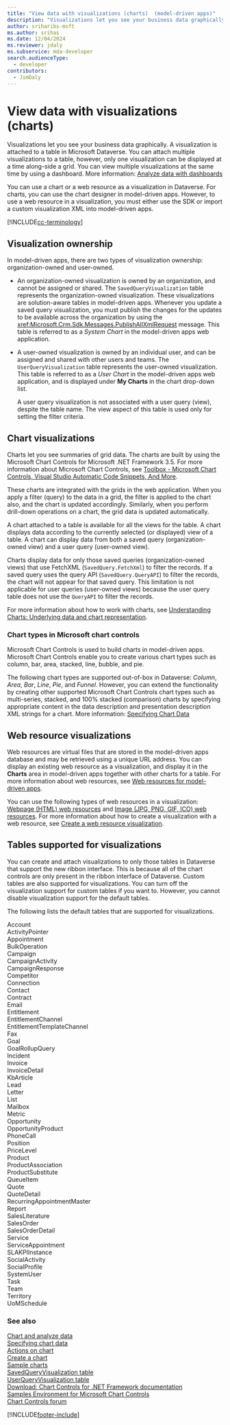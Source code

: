 ```yaml
---
title: "View data with visualizations (charts)  (model-driven apps)"
description: "Visualizations let you see your business data graphically. A visualization is attached to a table in Microsoft Dataverse. You can attach multiple visualizations to a table, however, only one visualization can be displayed at a time along-side a grid. You can view multiple visualizations at the same time by using a dashboard."
author: sriharibs-msft
ms.author: srihas
ms.date: 12/04/2024
ms.reviewer: jdaly
ms.subservice: mda-developer
search.audienceType: 
  - developer
contributors: 
  - JimDaly
---  
```

# View data with visualizations (charts)

Visualizations let you see your business data graphically. A visualization is attached to a table in Microsoft Dataverse. You can attach multiple visualizations to a table, however, only one visualization can be displayed at a time along-side a grid. You can view multiple visualizations at the same time by using a dashboard. More information: [Analyze data with dashboards](analyze-data-with-dashboards.md)  
  
You can use a chart or a web resource as a visualization in Dataverse. For charts, you can use the chart designer in model-driven apps. However, to use a web resource in a visualization, you must either use the SDK or import a custom visualization XML into model-driven apps.

[!INCLUDE[cc-terminology](../data-platform/includes/cc-terminology.md)]

<a name="VisualizationTypes"></a> 

## Visualization ownership  

In model-driven apps, there are two types of visualization ownership: organization-owned and user-owned.  
  
- An organization-owned visualization is owned by an organization, and cannot be assigned or shared. The `SavedQueryVisualization` table represents the organization-owned visualization. These visualizations are solution-aware tables in model-driven apps. Whenever you update a saved query visualization, you must publish the changes for the updates to be available across the organization by using the <xref:Microsoft.Crm.Sdk.Messages.PublishAllXmlRequest> message. This table is referred to as a *System Chart* in the model-driven apps web application.  
  
- A user-owned visualization is owned by an individual user, and can be assigned and shared with other users and teams. The `UserQueryVisualization` table represents the user-owned visualization. This table is referred to as a *User Chart* in the model-driven apps web application, and is displayed under **My Charts** in the chart drop-down list.  
  
  A user query visualization is not associated with a user query (view), despite the table name. The view aspect of this table is used only for setting the filter criteria.  
  
<a name="Charts"></a> 

## Chart visualizations 

Charts let you see summaries of grid data. The charts are built by using the Microsoft Chart Controls for Microsoft .NET Framework 3.5. For more information about Microsoft Chart Controls, see [Toolbox - Microsoft Chart Controls, Visual Studio Automatic Code Snippets, And More](/archive/msdn-magazine/2009/april/microsoft-chart-controls-visual-studio-automatic-code-snippets).  
  
These charts are integrated with the grids in the web application. When you apply a filter (query) to the data in a grid, the filter is applied to the chart also, and the chart is updated accordingly. Similarly, when you perform drill-down operations on a chart, the grid data is updated automatically.  
  
A chart attached to a table is available for all the views for the table. A chart displays data according to the currently selected (or displayed) view of a table. A chart can display data from both a saved query (organization-owned view) and a user query (user-owned view).  
  
Charts display data for only those saved queries (organization-owned views) that use FetchXML (`SavedQuery.FetchXml`) to filter the records. If a saved query uses the query API (`SavedQuery.QueryAPI`) to filter the records, the chart will not appear for that saved query. This limitation is not applicable for user queries (user-owned views) because the user query table does not use the `QueryAPI` to filter the records.  
  
For more information about how to work with charts, see [Understanding Charts: Underlying data and chart representation](understand-charts-underlying-data-chart-representation.md).  
  
<a name="ChartTypes"></a>

### Chart types in Microsoft chart controls  

Microsoft Chart Controls is used to build charts in model-driven apps. Microsoft Chart Controls enable you to create various chart types such as column, bar, area, stacked, line, bubble, and pie.  
  
The following chart types are supported out-of-box in Dataverse: *Column*, *Area*, *Bar*, *Line*, *Pie*, and *Funnel*. However, you can extend the functionality by creating other supported Microsoft Chart Controls chart types such as multi-series, stacked, and 100% stacked (comparison) charts by specifying appropriate content in the data description and presentation description XML strings for a chart. More information: [Specifying Chart Data](understand-charts-underlying-data-chart-representation.md)  
  
<a name="WebResources"></a>

## Web resource visualizations

Web resources are virtual files that are stored in the model-driven apps database and may be retrieved using a unique URL address. You can display an existing web resource as a visualization, and display it in the **Charts** area in model-driven apps together with other charts for a table. For more information about web resources, see [Web resources for model-driven apps](web-resources.md).  

You can use the following types of web resources in a visualization: [Webpage (HTML) web resources](webpage-html-web-resources.md) and [Image (JPG, PNG, GIF, ICO) web resources](image-web-resources.md). For more information about how to create a visualization with a web resource, see [Create a web resource visualization](create-visualization-chart.md#create-a-web-resource-visualization).  
  

## Tables supported for visualizations 

You can create and attach visualizations to only those tables in Dataverse that support the new ribbon interface. This is because all of the chart controls are only present in the ribbon interface of Dataverse. Custom tables are also supported for visualizations. You can turn off the visualization support for custom tables if you want to. However, you cannot disable visualization support for the default tables.  
  
 The following lists the default tables that are supported for visualizations.  
  
 Account  
ActivityPointer  
Appointment  
BulkOperation  
Campaign  
CampaignActivity  
CampaignResponse  
Competitor  
Connection  
Contact  
Contract  
Email  
Entitlement  
EntitlementChannel  
EntitlementTemplateChannel  
Fax  
Goal  
GoalRollupQuery  
Incident  
Invoice  
InvoiceDetail  
KbArticle  
Lead  
Letter  
List  
Mailbox  
Metric  
Opportunity  
OpportunityProduct  
PhoneCall  
Position  
PriceLevel  
Product  
ProductAssociation  
ProductSubstitute  
QueueItem  
Quote  
QuoteDetail  
RecurringAppointmentMaster  
Report  
SalesLiterature  
SalesOrder  
SalesOrderDetail  
Service  
ServiceAppointment  
SLAKPIInstance  
SocialActivity  
SocialProfile  
SystemUser  
Task  
Team  
Territory  
UoMSchedule  
  
### See also

[Chart and analyze data](customize-visualizations-dashboards.md)   
[Specifying chart data](understand-charts-underlying-data-chart-representation.md)   
[Actions on chart](actions-visualizations-charts.md)   
[Create a chart](create-visualization-chart.md)   
[Sample charts](sample-charts.md)   
[SavedQueryVisualization table](../data-platform/reference/entities/savedqueryvisualization.md)   
[UserQueryVisualization table](../data-platform/reference/entities/userqueryvisualization.md)   
[Download: Chart Controls for .NET Framework documentation](/previous-versions/visualstudio/visual-studio-2010/dd456632(v=vs.100))   
[Samples Environment for Microsoft Chart Controls](https://code.msdn.microsoft.com/mschart)   
[Chart Controls forum](https://go.microsoft.com/fwlink/p/?LinkId=128713)


[!INCLUDE[footer-include](../../includes/footer-banner.md)]

